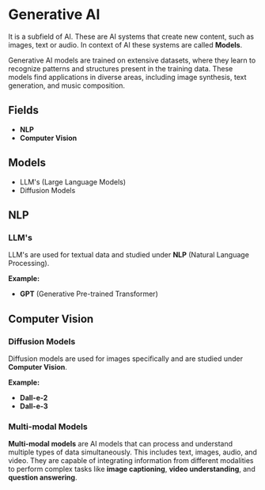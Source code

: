# Generative AI

It is a subfield of AI. These are AI systems that create new content, such as images, text or audio. In context of AI these systems are called **Models**.

Generative AI models are trained on extensive datasets, where they learn to recognize patterns and structures present in the training data. These models find applications in diverse areas, including image synthesis, text generation, and music composition.

## Fields

- **NLP**
- **Computer Vision**

## Models

- LLM's (Large Language Models)
- Diffusion Models

## NLP

### LLM's

LLM's are used for textual data and studied under **NLP** (Natural Language Processing).

**Example:**

- **GPT** (Generative Pre-trained Transformer)

## Computer Vision

### Diffusion Models

Diffusion models are used for images specifically and are studied under **Computer Vision**.

**Example:**

- **Dall-e-2**
- **Dall-e-3**

### Multi-modal Models

**Multi-modal models** are AI models that can process and understand multiple types of data simultaneously. This includes text, images, audio, and video. They are capable of integrating information from different modalities to perform complex tasks like **image captioning**, **video understanding**, and **question answering**.
